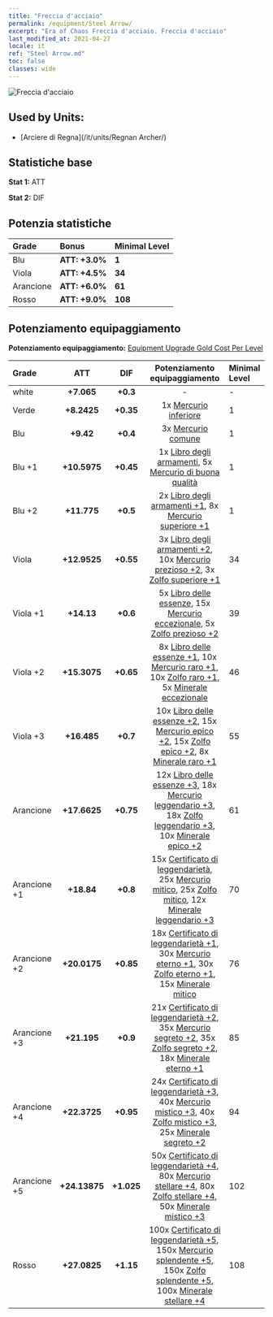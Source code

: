 ```yaml
---
title: "Freccia d'acciaio"
permalink: /equipment/Steel Arrow/
excerpt: "Era of Chaos Freccia d'acciaio. Freccia d'acciaio"
last_modified_at: 2021-04-27
locale: it
ref: "Steel Arrow.md"
toc: false
classes: wide
---
```


  ![Freccia d'acciaio](/images/e/e_99023.png)

## Used by Units:

* [Arciere di Regna](/it/units/Regnan Archer/) 


## Statistiche base
 **Stat 1:** ATT

 **Stat 2:** DIF

## Potenzia statistiche

  |     Grade    |   Bonus | Minimal Level | 
  |:-------------|:--------|:--------------| 
  | Blu | **ATT: +3.0%** | **1** | 
  | Viola | **ATT: +4.5%** | **34** | 
  | Arancione | **ATT: +6.0%** | **61** | 
  | Rosso | **ATT: +9.0%** | **108** | 


## Potenziamento equipaggiamento
 **Potenziamento equipaggiamento:** [Equipment Upgrade Gold Cost Per Level](/equipment/EquipmentUpgradeCostPerLevel/) 

  |          Grade      | ATT | DIF | Potenziamento equipaggiamento | Minimal Level |
  |:--------------------|:---------:|:---------:|:----------------:|:--------------|
  | white | **+7.065** | **+0.3** | - | - |
  | Verde | **+8.2425** | **+0.35** | 1x [Mercurio inferiore](/ItemsIT/mat_2/) | 1 |
  | Blu | **+9.42** | **+0.4** | 3x [Mercurio comune](/ItemsIT/mat_8/) | 1 |
  | Blu +1 | **+10.5975** | **+0.45** | 1x [Libro degli armamenti](/ItemsIT/mat_18/), 5x [Mercurio di buona qualità](/ItemsIT/mat_14/) | 1 |
  | Blu +2 | **+11.775** | **+0.5** | 2x [Libro degli armamenti +1](/ItemsIT/mat_25/), 8x [Mercurio superiore +1](/ItemsIT/mat_21/) | 1 |
  | Viola | **+12.9525** | **+0.55** | 3x [Libro degli armamenti +2](/ItemsIT/mat_32/), 10x [Mercurio prezioso +2](/ItemsIT/mat_28/), 3x [Zolfo superiore +1](/ItemsIT/mat_22/) | 34 |
  | Viola +1 | **+14.13** | **+0.6** | 5x [Libro delle essenze](/ItemsIT/mat_39/), 15x [Mercurio eccezionale](/ItemsIT/mat_35/), 5x [Zolfo prezioso +2](/ItemsIT/mat_29/) | 39 |
  | Viola +2 | **+15.3075** | **+0.65** | 8x [Libro delle essenze +1](/ItemsIT/mat_46/), 10x [Mercurio raro +1](/ItemsIT/mat_42/), 10x [Zolfo raro +1](/ItemsIT/mat_43/), 5x [Minerale eccezionale](/ItemsIT/mat_33/) | 46 |
  | Viola +3 | **+16.485** | **+0.7** | 10x [Libro delle essenze +2](/ItemsIT/mat_53/), 15x [Mercurio epico +2](/ItemsIT/mat_49/), 15x [Zolfo epico +2](/ItemsIT/mat_50/), 8x [Minerale raro +1](/ItemsIT/mat_40/) | 55 |
  | Arancione | **+17.6625** | **+0.75** | 12x [Libro delle essenze +3](/ItemsIT/mat_60/), 18x [Mercurio leggendario +3](/ItemsIT/mat_56/), 18x [Zolfo leggendario +3](/ItemsIT/mat_57/), 10x [Minerale epico +2](/ItemsIT/mat_47/) | 61 |
  | Arancione +1 | **+18.84** | **+0.8** | 15x [Certificato di leggendarietà](/ItemsIT/mat_67/), 25x [Mercurio mitico](/ItemsIT/mat_63/), 25x [Zolfo mitico](/ItemsIT/mat_64/), 12x [Minerale leggendario +3](/ItemsIT/mat_54/) | 70 |
  | Arancione +2 | **+20.0175** | **+0.85** | 18x [Certificato di leggendarietà +1](/ItemsIT/mat_74/), 30x [Mercurio eterno +1](/ItemsIT/mat_70/), 30x [Zolfo eterno +1](/ItemsIT/mat_71/), 15x [Minerale mitico](/ItemsIT/mat_61/) | 76 |
  | Arancione +3 | **+21.195** | **+0.9** | 21x [Certificato di leggendarietà +2](/ItemsIT/mat_81/), 35x [Mercurio segreto +2](/ItemsIT/mat_77/), 35x [Zolfo segreto +2](/ItemsIT/mat_78/), 18x [Minerale eterno +1](/ItemsIT/mat_68/) | 85 |
  | Arancione +4 | **+22.3725** | **+0.95** | 24x [Certificato di leggendarietà +3](/ItemsIT/mat_88/), 40x [Mercurio mistico +3](/ItemsIT/mat_84/), 40x [Zolfo mistico +3](/ItemsIT/mat_85/), 25x [Minerale segreto +2](/ItemsIT/mat_75/) | 94 |
  | Arancione +5 | **+24.13875** | **+1.025** | 50x [Certificato di leggendarietà +4](/ItemsIT/mat_95/), 80x [Mercurio stellare +4](/ItemsIT/mat_91/), 80x [Zolfo stellare +4](/ItemsIT/mat_92/), 50x [Minerale mistico +3](/ItemsIT/mat_82/) | 102 |
  | Rosso | **+27.0825** | **+1.15** | 100x [Certificato di leggendarietà +5](/ItemsIT/mat_102/), 150x [Mercurio splendente +5](/ItemsIT/mat_98/), 150x [Zolfo splendente +5](/ItemsIT/mat_99/), 100x [Minerale stellare +4](/ItemsIT/mat_89/) | 108 |

